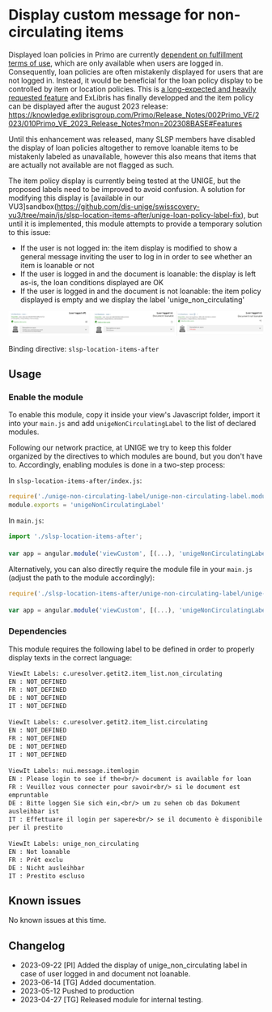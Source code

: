 # Display custom message for non-circulating items

Displayed loan policies in Primo are currently 
[dependent on fulfillment terms of use](https://knowledge.exlibrisgroup.com/Alma/Knowledge_Articles/Loanable%22_Policy_information_in_Primo_GetIt_tab_-_how_is_it_calculated%3F),
which are only available when users are logged in.
Consequently, loan policies are often mistakenly displayed for users that are not logged in. Instead, it would be beneficial for the loan
policy display to be controlled by item or location policies. 
This is [a long-expected and heavily requested feature](https://ideas.exlibrisgroup.com/forums/308176-primo/suggestions/36317461-display-item-policy-in-item-record)
and ExLibris has finally developped and the item policy can be displayed after the august 2023 release: https://knowledge.exlibrisgroup.com/Primo/Release_Notes/002Primo_VE/2023/010Primo_VE_2023_Release_Notes?mon=202308BASE#Features 

Until this enhancement was released, many SLSP members have disabled the display of loan policies altogether to remove loanable items to be
mistakenly labeled as unavailable, however this also means that items that are actually not available are not flagged as such.

The item policy display is currently being tested at the UNIGE, but the proposed labels need to be improved to avoid confusion. A solution for modifying this display is [available in our VU3]sandbox(https://github.com/dis-unige/swisscovery-vu3/tree/main/js/slsp-location-items-after/unige-loan-policy-label-fix), but until it is implemented, this module attempts to provide a temporary solution to this issue:

 * If the user is not logged in: the item display is modified to show a general message inviting the user to log in in order to see whether an item is loanable or not
 * If the user is logged in and the document is loanable: the display is left as-is, the loan conditions displayed are OK
 * If the user is logged in and the document is not loanable: the item policy displayed is empty and we display the label 'unige_non_circulating'

![Screenshot of the Primo catalogue showing a different message next to an item depending whether the user is logged in or not.](unige-non-circulating-label-display.png)

Binding directive: `slsp-location-items-after`

## Usage

### Enable the module

To enable this module, copy it inside your view's Javascript folder, import it into your `main.js` and add `unigeNonCirculatingLabel` to the list of 
declared modules.

Following our network practice, at UNIGE we try to keep this folder organized by the directives to which modules are bound, but you don't have to.
Accordingly, enabling modules is done in a two-step process:

In `slsp-location-items-after/index.js`:

```JavaScript
require('./unige-non-circulating-label/unige-non-circulating-label.module.js')
module.exports = 'unigeNonCirculatingLabel'

```

In `main.js`:

```JavaScript
import './slsp-location-items-after';

var app = angular.module('viewCustom', [(...), 'unigeNonCirculatingLabel']);

```

Alternatively, you can also directly require the module file in your `main.js` (adjust the path to the module accordingly):

```JavaScript
require('./slsp-location-items-after/unige-non-circulating-label/unige-non-circulating-label.module.js')

var app = angular.module('viewCustom', [(...), 'unigeNonCirculatingLabel']);

```

### Dependencies

This module requires the following label to be defined in order to properly display texts in the correct language:

```
ViewIt Labels: c.uresolver.getit2.item_list.non_circulating
EN : NOT_DEFINED
FR : NOT_DEFINED
DE : NOT_DEFINED
IT : NOT_DEFINED

ViewIt Labels: c.uresolver.getit2.item_list.circulating
EN : NOT_DEFINED
FR : NOT_DEFINED
DE : NOT_DEFINED
IT : NOT_DEFINED

ViewIt Labels: nui.message.itemlogin
EN : Please login to see if the<br/> document is available for loan
FR : Veuillez vous connecter pour savoir<br/> si le document est empruntable
DE : Bitte loggen Sie sich ein,<br/> um zu sehen ob das Dokument ausleihbar ist
IT : Effettuare il login per sapere<br/> se il documento è disponibile per il prestito

ViewIt Labels: unige_non_circulating
EN : Not loanable
FR : Prêt exclu
DE : Nicht ausleihbar
IT : Prestito escluso

```

## Known issues

No known issues at this time.

## Changelog

* 2023-09-22 [PI] Added the display of unige_non_circulating label in case of user logged in and document not loanable.
* 2023-06-14 [TG] Added documentation.
* 2023-05-12 Pushed to production
* 2023-04-27 [TG] Released module for internal testing.
